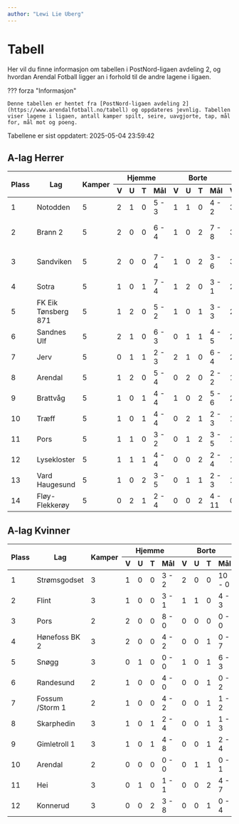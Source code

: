 ```yaml
---
author: "Lewi Lie Uberg"
---
```


# Tabell

Her vil du finne informasjon om tabellen i PostNord-ligaen avdeling 2, og hvordan Arendal Fotball ligger an i forhold til de andre lagene i ligaen.

??? forza "Informasjon"

    Denne tabellen er hentet fra [PostNord-ligaen avdeling 2](https://www.arendalfotball.no/tabell) og oppdateres jevnlig. Tabellen viser lagene i ligaen, antall kamper spilt, seire, uavgjorte, tap, mål for, mål mot og poeng.

Tabellene er sist oppdatert: 2025-05-04 23:59:42

## A-lag Herrer

<table>
  <thead>
    <tr class="row-highlight">
      <th rowspan="2">Plass</th>
      <th rowspan="2">Lag</th>
      <th rowspan="2">Kamper</th>
      <th colspan="4">Hjemme</th>
      <th colspan="4">Borte</th>
      <th colspan="5">Total</th>
      <th rowspan="2">Poeng</th>
    </tr>
    <tr class="row-highlight">
      <th>V</th>
      <th>U</th>
      <th>T</th>
      <th>Mål</th>
      <th>V</th>
      <th>U</th>
      <th>T</th>
      <th>Mål</th>
      <th>V</th>
      <th>U</th>
      <th>T</th>
      <th>Mål</th>
      <th>Diff</th>
    </tr>
  </thead>
  <tbody>
    <tr>
      <td>1</td>
      <td>Notodden</td>
      <td>5</td>
      <td>2</td>
      <td>1</td>
      <td>0</td>
      <td>5 - 3</td>
      <td>1</td>
      <td>1</td>
      <td>0</td>
      <td>4 - 2</td>
      <td>3</td>
      <td>2</td>
      <td>0</td>
      <td>9 - 5</td>
      <td>4</td>
      <td>11</td>
    </tr>
    <tr>
      <td>2</td>
      <td>Brann  2</td>
      <td>5</td>
      <td>2</td>
      <td>0</td>
      <td>0</td>
      <td>6 - 4</td>
      <td>1</td>
      <td>0</td>
      <td>2</td>
      <td>7 - 8</td>
      <td>3</td>
      <td>0</td>
      <td>2</td>
      <td>13 - 12</td>
      <td>1</td>
      <td>9</td>
    </tr>
    <tr>
      <td>3</td>
      <td>Sandviken</td>
      <td>5</td>
      <td>2</td>
      <td>0</td>
      <td>0</td>
      <td>7 - 4</td>
      <td>1</td>
      <td>0</td>
      <td>2</td>
      <td>3 - 6</td>
      <td>3</td>
      <td>0</td>
      <td>2</td>
      <td>10 - 10</td>
      <td>0</td>
      <td>9</td>
    </tr>
    <tr>
      <td>4</td>
      <td>Sotra</td>
      <td>5</td>
      <td>1</td>
      <td>0</td>
      <td>1</td>
      <td>7 - 4</td>
      <td>1</td>
      <td>2</td>
      <td>0</td>
      <td>3 - 1</td>
      <td>2</td>
      <td>2</td>
      <td>1</td>
      <td>10 - 5</td>
      <td>5</td>
      <td>8</td>
    </tr>
    <tr>
      <td>5</td>
      <td>FK Eik Tønsberg 871</td>
      <td>5</td>
      <td>1</td>
      <td>2</td>
      <td>0</td>
      <td>5 - 2</td>
      <td>1</td>
      <td>0</td>
      <td>1</td>
      <td>3 - 3</td>
      <td>2</td>
      <td>2</td>
      <td>1</td>
      <td>8 - 5</td>
      <td>3</td>
      <td>8</td>
    </tr>
    <tr>
      <td>6</td>
      <td>Sandnes Ulf</td>
      <td>5</td>
      <td>2</td>
      <td>1</td>
      <td>0</td>
      <td>6 - 3</td>
      <td>0</td>
      <td>1</td>
      <td>1</td>
      <td>4 - 5</td>
      <td>2</td>
      <td>2</td>
      <td>1</td>
      <td>10 - 8</td>
      <td>2</td>
      <td>8</td>
    </tr>
    <tr>
      <td>7</td>
      <td>Jerv</td>
      <td>5</td>
      <td>0</td>
      <td>1</td>
      <td>1</td>
      <td>2 - 3</td>
      <td>2</td>
      <td>1</td>
      <td>0</td>
      <td>6 - 4</td>
      <td>2</td>
      <td>2</td>
      <td>1</td>
      <td>8 - 7</td>
      <td>1</td>
      <td>8</td>
    </tr>
    <tr class="row-highlight">
      <td>8</td>
      <td>Arendal</td>
      <td>5</td>
      <td>1</td>
      <td>2</td>
      <td>0</td>
      <td>5 - 4</td>
      <td>0</td>
      <td>2</td>
      <td>0</td>
      <td>2 - 2</td>
      <td>1</td>
      <td>4</td>
      <td>0</td>
      <td>7 - 6</td>
      <td>1</td>
      <td>7</td>
    </tr>
    <tr>
      <td>9</td>
      <td>Brattvåg</td>
      <td>5</td>
      <td>1</td>
      <td>0</td>
      <td>1</td>
      <td>4 - 4</td>
      <td>1</td>
      <td>0</td>
      <td>2</td>
      <td>5 - 6</td>
      <td>2</td>
      <td>0</td>
      <td>3</td>
      <td>9 - 10</td>
      <td>-1</td>
      <td>6</td>
    </tr>
    <tr>
      <td>10</td>
      <td>Træff</td>
      <td>5</td>
      <td>1</td>
      <td>0</td>
      <td>1</td>
      <td>4 - 4</td>
      <td>0</td>
      <td>2</td>
      <td>1</td>
      <td>2 - 3</td>
      <td>1</td>
      <td>2</td>
      <td>2</td>
      <td>6 - 7</td>
      <td>-1</td>
      <td>5</td>
    </tr>
    <tr>
      <td>11</td>
      <td>Pors</td>
      <td>5</td>
      <td>1</td>
      <td>1</td>
      <td>0</td>
      <td>3 - 2</td>
      <td>0</td>
      <td>1</td>
      <td>2</td>
      <td>3 - 5</td>
      <td>1</td>
      <td>2</td>
      <td>2</td>
      <td>6 - 7</td>
      <td>-1</td>
      <td>5</td>
    </tr>
    <tr>
      <td>12</td>
      <td>Lysekloster</td>
      <td>5</td>
      <td>1</td>
      <td>1</td>
      <td>1</td>
      <td>4 - 4</td>
      <td>0</td>
      <td>0</td>
      <td>2</td>
      <td>2 - 4</td>
      <td>1</td>
      <td>1</td>
      <td>3</td>
      <td>6 - 8</td>
      <td>-2</td>
      <td>4</td>
    </tr>
    <tr>
      <td>13</td>
      <td>Vard Haugesund</td>
      <td>5</td>
      <td>1</td>
      <td>0</td>
      <td>2</td>
      <td>3 - 5</td>
      <td>0</td>
      <td>1</td>
      <td>1</td>
      <td>2 - 3</td>
      <td>1</td>
      <td>1</td>
      <td>3</td>
      <td>5 - 8</td>
      <td>-3</td>
      <td>4</td>
    </tr>
    <tr>
      <td>14</td>
      <td>Fløy-Flekkerøy</td>
      <td>5</td>
      <td>0</td>
      <td>2</td>
      <td>1</td>
      <td>2 - 4</td>
      <td>0</td>
      <td>0</td>
      <td>2</td>
      <td>4 - 11</td>
      <td>0</td>
      <td>2</td>
      <td>3</td>
      <td>6 - 15</td>
      <td>-9</td>
      <td>2</td>
    </tr>
  </tbody>
</table>

## A-lag Kvinner

<table>
  <thead>
    <tr class="row-highlight">
      <th rowspan="2">Plass</th>
      <th rowspan="2">Lag</th>
      <th rowspan="2">Kamper</th>
      <th colspan="4">Hjemme</th>
      <th colspan="4">Borte</th>
      <th colspan="5">Total</th>
      <th rowspan="2">Poeng</th>
    </tr>
    <tr class="row-highlight">
      <th>V</th>
      <th>U</th>
      <th>T</th>
      <th>Mål</th>
      <th>V</th>
      <th>U</th>
      <th>T</th>
      <th>Mål</th>
      <th>V</th>
      <th>U</th>
      <th>T</th>
      <th>Mål</th>
      <th>Diff</th>
    </tr>
  </thead>
  <tbody>
    <tr>
      <td>1</td>
      <td>Strømsgodset</td>
      <td>3</td>
      <td>1</td>
      <td>0</td>
      <td>0</td>
      <td>3 - 2</td>
      <td>2</td>
      <td>0</td>
      <td>0</td>
      <td>10 - 0</td>
      <td>3</td>
      <td>0</td>
      <td>0</td>
      <td>13 - 2</td>
      <td>11</td>
      <td>9</td>
    </tr>
    <tr>
      <td>2</td>
      <td>Flint</td>
      <td>3</td>
      <td>1</td>
      <td>0</td>
      <td>0</td>
      <td>3 - 1</td>
      <td>1</td>
      <td>1</td>
      <td>0</td>
      <td>4 - 3</td>
      <td>2</td>
      <td>1</td>
      <td>0</td>
      <td>7 - 4</td>
      <td>3</td>
      <td>7</td>
    </tr>
    <tr>
      <td>3</td>
      <td>Pors</td>
      <td>2</td>
      <td>2</td>
      <td>0</td>
      <td>0</td>
      <td>8 - 0</td>
      <td>0</td>
      <td>0</td>
      <td>0</td>
      <td>0 - 0</td>
      <td>2</td>
      <td>0</td>
      <td>0</td>
      <td>8 - 0</td>
      <td>8</td>
      <td>6</td>
    </tr>
    <tr>
      <td>4</td>
      <td>Hønefoss BK 2</td>
      <td>3</td>
      <td>2</td>
      <td>0</td>
      <td>0</td>
      <td>4 - 2</td>
      <td>0</td>
      <td>0</td>
      <td>1</td>
      <td>0 - 7</td>
      <td>2</td>
      <td>0</td>
      <td>1</td>
      <td>4 - 9</td>
      <td>-5</td>
      <td>6</td>
    </tr>
    <tr>
      <td>5</td>
      <td>Snøgg</td>
      <td>3</td>
      <td>0</td>
      <td>1</td>
      <td>0</td>
      <td>0 - 0</td>
      <td>1</td>
      <td>0</td>
      <td>1</td>
      <td>6 - 3</td>
      <td>1</td>
      <td>1</td>
      <td>1</td>
      <td>6 - 3</td>
      <td>3</td>
      <td>4</td>
    </tr>
    <tr>
      <td>6</td>
      <td>Randesund</td>
      <td>2</td>
      <td>1</td>
      <td>0</td>
      <td>0</td>
      <td>4 - 0</td>
      <td>0</td>
      <td>0</td>
      <td>1</td>
      <td>0 - 2</td>
      <td>1</td>
      <td>0</td>
      <td>1</td>
      <td>4 - 2</td>
      <td>2</td>
      <td>3</td>
    </tr>
    <tr>
      <td>7</td>
      <td>Fossum /Storm 1</td>
      <td>2</td>
      <td>1</td>
      <td>0</td>
      <td>0</td>
      <td>4 - 2</td>
      <td>0</td>
      <td>0</td>
      <td>1</td>
      <td>1 - 2</td>
      <td>1</td>
      <td>0</td>
      <td>1</td>
      <td>5 - 4</td>
      <td>1</td>
      <td>3</td>
    </tr>
    <tr>
      <td>8</td>
      <td>Skarphedin</td>
      <td>3</td>
      <td>1</td>
      <td>0</td>
      <td>1</td>
      <td>2 - 4</td>
      <td>0</td>
      <td>0</td>
      <td>1</td>
      <td>1 - 3</td>
      <td>1</td>
      <td>0</td>
      <td>2</td>
      <td>3 - 7</td>
      <td>-4</td>
      <td>3</td>
    </tr>
    <tr>
      <td>9</td>
      <td>Gimletroll 1</td>
      <td>3</td>
      <td>1</td>
      <td>0</td>
      <td>1</td>
      <td>4 - 8</td>
      <td>0</td>
      <td>0</td>
      <td>1</td>
      <td>2 - 4</td>
      <td>1</td>
      <td>0</td>
      <td>2</td>
      <td>6 - 12</td>
      <td>-6</td>
      <td>3</td>
    </tr>
    <tr class="row-highlight">
      <td>10</td>
      <td>Arendal</td>
      <td>2</td>
      <td>0</td>
      <td>0</td>
      <td>0</td>
      <td>0 - 0</td>
      <td>0</td>
      <td>1</td>
      <td>1</td>
      <td>0 - 1</td>
      <td>0</td>
      <td>1</td>
      <td>1</td>
      <td>0 - 1</td>
      <td>-1</td>
      <td>1</td>
    </tr>
    <tr>
      <td>11</td>
      <td>Hei</td>
      <td>3</td>
      <td>0</td>
      <td>1</td>
      <td>0</td>
      <td>1 - 1</td>
      <td>0</td>
      <td>0</td>
      <td>2</td>
      <td>4 - 7</td>
      <td>0</td>
      <td>1</td>
      <td>2</td>
      <td>5 - 8</td>
      <td>-3</td>
      <td>1</td>
    </tr>
    <tr>
      <td>12</td>
      <td>Konnerud</td>
      <td>3</td>
      <td>0</td>
      <td>0</td>
      <td>2</td>
      <td>3 - 8</td>
      <td>0</td>
      <td>0</td>
      <td>1</td>
      <td>0 - 4</td>
      <td>0</td>
      <td>0</td>
      <td>3</td>
      <td>3 - 12</td>
      <td>-9</td>
      <td>0</td>
    </tr>
  </tbody>
</table>
